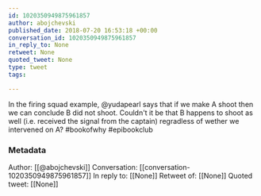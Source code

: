 ```yaml
---
id: 1020350949875961857
author: abojchevski
published_date: 2018-07-20 16:53:18 +00:00
conversation_id: 1020350949875961857
in_reply_to: None
retweet: None
quoted_tweet: None
type: tweet
tags:

---
```


In the firing squad example, @yudapearl
says that if we make A shoot then we can conclude B did not shoot. Couldn't it be that B happens to shoot as well (i.e. received the signal from the captain) regradless of wether we intervened on A?
#bookofwhy #epibookclub

### Metadata

Author: [[@abojchevski]]
Conversation: [[conversation-1020350949875961857]]
In reply to: [[None]]
Retweet of: [[None]]
Quoted tweet: [[None]]
